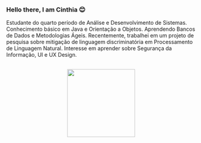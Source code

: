 ### Hello there, I am Cinthia 😊

Estudante do quarto período de Análise e Desenvolvimento de Sistemas. Conhecimento básico em Java e Orientação a Objetos. Aprendendo Bancos de Dados e Metodologias Ágeis. Recentemente, trabalhei em um projeto de pesquisa sobre mitigação de linguagem discriminatória em Processamento de Linguagem Natural. Interesse em aprender sobre Segurança da Informação, UI e UX Design.
##
<div align="center">
  <a href="https://github.com/CinthiaCosta">
  <img height="180em" src="https://github-readme-stats.vercel.app/api?username=CinthiaCosta&show_icons=true&theme=bear&include_all_commits=true&count_private=true"/>
</div>

<!--
**CinthiaCosta/CinthiaCosta** is a ✨ _special_ ✨ repository because its `README.md` (this file) appears on your GitHub profile.

Here are some ideas to get you started:

- 🔭 I’m currently working on ...
- 🌱 I’m currently learning ...
- 👯 I’m looking to collaborate on ...
- 🤔 I’m looking for help with ...
- 💬 Ask me about ...
- 📫 How to reach me: ...
- 😄 Pronouns: ...
- ⚡ Fun fact: ...
-->
